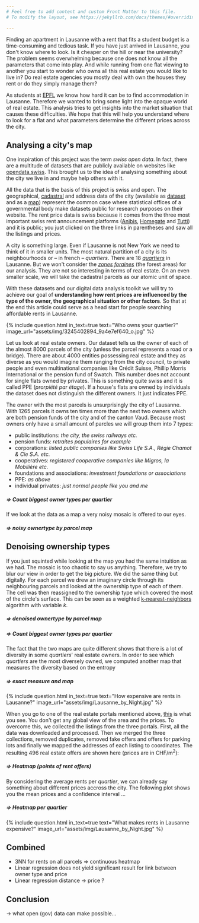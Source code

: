 ```yaml
---
# Feel free to add content and custom Front Matter to this file.
# To modify the layout, see https://jekyllrb.com/docs/themes/#overriding-theme-defaults

---
```


Finding an apartment in Lausanne with a rent that fits a student budget is a
time-consuming and tedious task. If you have just arrived in Lausanne, you don't
know where to look. Is it cheaper on the hill or near the university? The
problem seems overwhelming because one does not know all the parameters that
come into play. And while running from one flat viewing to another you start to
wonder who owns all this real estate you would like to live in? Do real estate
agencies you mostly deal with own the houses they rent or do they simply manage
them?

As students at [EPFL](https://www.epfl.ch/) we know how hard it can be to find
accommodation in Lausanne. Therefore we wanted to bring some light into the
opaque world of real estate. This analysis tries to get insights into the market
situation that causes these difficulties. We hope that this will help you
understand where to look for a flat and what parameters determine the different
prices across the city.

## Analysing a city's map

One inspiration of this project was the term _swiss open data_. In fact, there
are a multitude of datasets that are publicly available on websites like
[opendata.swiss](https://opendata.swiss). This brought us to the idea of
analysing something about the city we live in and maybe help others with it.

All the data that is the basis of this project is swiss and open. The
geographical, [cadastral] and address data of the city (available as
[dataset][asit] and as a [map](https://map.lausanne.ch)) represent the common
case where statistical offices of a governmental body make datasets public for
research purposes on their website. The rent price data is swiss because it
comes from the three most important swiss rent announcement platforms
([Anibis](https://www.anibis.ch/), [Homegate](https://www.homegate.ch/) and
[Tutti](https://www.tutti.ch/)) and it is public; you just clicked on the three
links in parentheses and saw all the listings and prices.

[asit]: https://www.asitvd.ch/chercher/catalogue.html?view=sheet&guid=486&catalog=main&type=complete&preview=search_list
[cadastral]: https://en.wikipedia.org/wiki/Cadastre

A city is something large. Even if Lausanne is not New York we need to think of
it in smaller units. The most natural partition of a city is its neighbourhoods
or – in french – _quartiers_. There are 18 [_quartiers_][quartiers_lausanne] in
Lausanne. But we won't consider the [_zones foraines_] (the forest areas) for
our analysis. They are not so interesting in terms of real estate. On an even
smaller scale, we will take the cadastral parcels as our atomic unit of space.

[quartiers_lausanne]: https://www.lausanne.ch/en/officiel/statistique/quartiers/presentation-des-quartiers.html
[_zones foraines_]: https://www.lausanne.ch/en/officiel/statistique/quartiers/presentation-des-quartiers/90-zones-foraines.html

With these datasets and our digital data analysis toolkit we will try to achieve
our goal of **understanding how rent prices are influenced by the type of
the owner, the geographical situation or other factors**. So that at the end
this article could serve as a head start for people searching affordable rents in
Lausanne.

{% include question.html in_text=true
  text="Who owns your quartier?"
  image_url="assets/img/3245402894_9a4e7ef640_o.jpg"
%}

Let us look at real estate owners. Our dataset tells us the owner of each of the
almost 8000 parcels of the city (unless the parcel represents a road or a
bridge). There are about 4000 entities possessing real estate and they as
diverse as you would imagine them ranging from the city council, to private
people and even multinational companies like Crédit Suisse, Phillip Morris
International or the pension fund of Swatch. This number does not account for
single flats owned by privates. This is something quite swiss and it is called
PPE (_prorpiété par étage_). If a house's flats are owned by individuals the
dataset does not distinguish the different owners. It just indicates PPE.

The owner with the most parcels is unsurprisingly the city of Lausanne. With
1265 parcels it owns ten times more than the next two owners which are both
pension funds of the city and of the canton Vaud. Because most owners only have
a small amount of parcles we will group them into 7 types:

 - public institutions: _the city, the swiss railways etc._
 - pension funds: _retraites populaires for example_
 - corporations: _listed public companies like Swiss Life S.A., Régie Chamot & Cie S.A. etc._
 - cooperatives: _registered cooperative companies like Migros, la Mobilière etc._
 - foundations and associations: _investment foundations or associations_
 - PPE: _as above_
 - individual privates: _just normal people like you and me_

##### => Count biggest owner types per quartier

If we look at the data as a map a very noisy mosaic is offered to our eyes.

##### => noisy ownertype by parcel map

## Denoising ownership types

If you just squinted while looking at the map you had the same intuition as we
had. The mosaic is too chaotic to say us anything. Therefore, we try to blur our
view in order to get the big picture. We did the same thing but digitally. For
each parcel we drew an imaginary circle through its neighbouring parcels and
looked at the ownership type of each of them. The cell was then reassigned to
the ownership type which covered the most of the circle's surface. This can be
seen as a weighted [k-nearest-neighbors] algorithm with variable _k_.

[k-nearest-neighbors]: https://en.wikipedia.org/wiki/K-nearest_neighbors_algorithm

##### => denoised ownertype by parcel map


##### => Count biggest owner types per quartier


The fact that the two maps are quite different shows that there is a lot of
diversity in some _quartiers_' real estate owners. In order to see which
_quartiers_ are the most diversely owned, we computed another map that measures
the diversity based on the entropy

##### => exact measure and map


{% include question.html in_text=true
  text="How expensive are rents in Lausanne?"
  image_url="assets/img/Lausanne_by_Night.jpg"
%}


When you go to one of the real estate portals mentioned above,
[this][homegate_example] is what you see. You don't get any global view of the
area and the prices. To overcome this, we collected the listings from the three
portals. First, all the data was downloaded and processed. Then we merged the
three collections, removed duplicates, removed fake offers and offers for
parking lots and finally we mapped the addresses of each listing to coordinates.
The resulting 496 real estate offers are shown here (prices are in
CHF/m<sup>2</sup>):

[homegate_example]: https://www.homegate.ch/rent/real-estate/city-lausanne/matching-list?tab=list&o=sortToplisting-desc

##### => Heatmap (points of rent offers)

By considering the average rents per _quartier_, we can already say something
about different prices accross the city. The following plot shows you the
mean prices and a confidence interval ...

##### => Heatmap per quartier


{% include question.html in_text=true
 text="What makes rents in Lausanne expensive?"
 image_url="assets/img/Lausanne_by_Night.jpg"
%}

## Combined
 - 3NN for rents on all parcels => continuous heatmap
 - Linear regression does not yield significant result for link between owner type and price
 - Linear regression distance -> price ?


## Conclusion
 -> what open (gov) data can make possible...
